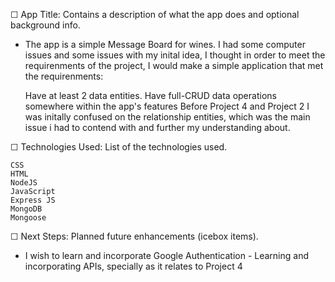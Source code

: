 

☐ App Title: Contains a description of what the app does and optional background info.
- The app is a simple Message Board for wines.  I had some computer issues and some issues with my inital idea, I thought in order to meet the requirenments of the project, I would make a simple application that met the requirenments:

    Have at least 2 data entities.
    Have full-CRUD data operations somewhere within the app's features
    Before Project 4 and Project 2 I was initally confused on the relationship entities, which was the main issue i had to contend with and further my understanding about.


☐ Technologies Used: List of the technologies used.

    CSS
    HTML
    NodeJS
    JavaScript
    Express JS
    MongoDB
    Mongoose

☐ Next Steps: Planned future enhancements (icebox items).

   -  I wish to learn and incorporate Google Authentication
    - Learning and incorporating APIs, specially as it relates to Project 4

